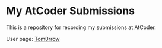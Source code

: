 # My AtCoder Submissions

This is a repository for recording my submissions at AtCoder.

User page: [Tom0rrow](https://atcoder.jp/users/Tom0rrow)
